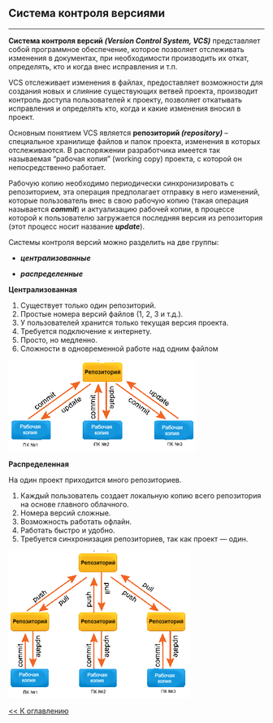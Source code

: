 ## **Система контроля версиями**
---

**Система контроля версий *(Version Control System, VCS)*** представляет собой программное обеспечение, которое позволяет отслеживать изменения в документах, при необходимости производить их откат, определять, кто и когда внес исправления и т.п.

VCS отслеживает изменения в файлах, предоставляет возможности для создания новых и слияние существующих ветвей проекта, производит контроль доступа пользователей к проекту, позволяет откатывать исправления и определять кто, когда и какие изменения вносил в проект. 

Основным понятием VCS является **репозиторий *(repository)*** – специальное хранилище файлов и папок проекта, изменения в которых отслеживаются. В распоряжении разработчика имеется так называемая “рабочая копия” (working copy) проекта, с которой он непосредственно работает. 

Рабочую копию необходимо периодически синхронизировать с репозиторием, эта операция предполагает отправку в него изменений, которые пользователь внес в свою рабочую копию (такая операция называется ***commit***) и актуализацию рабочей копии, в процессе которой к пользователю загружается последняя версия из репозитория (этот процесс носит название ***update***).

Системы контроля версий можно разделить на две группы:

- ***централизованные***

- ***распределенные***

**Централизованная**

1. Существует только один репозиторий.
2. Простые номера версий файлов (1, 2, 3 и т.д.).
3. У пользователей хранится только текущая версия проекта.
4. Требуется подключение к интернету.
5. Просто, но медленно.
6. Сложности в одновременной работе над одним файлом

![central](\assets/repo-central.png)

**Распределенная**

На один проект приходится много репозиториев.
1.	Каждый пользователь создает локальную копию всего репозитория на основе главного облачного.
2.	Номера версий сложные.
3.	Возможность работать офлайн.
4.	Работать быстро и удобно.
5.	Требуется синхронизация репозиториев, так как проект — один.

![DVCS](\assets/repo-dvcs.png)


[<< К оглавлению](.\readme.md)